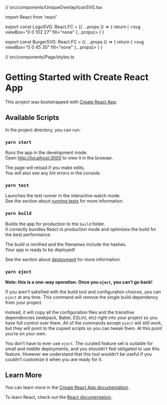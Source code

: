 // src/components/UniqueOverlay/IconSVG.tsx

import React from 'react'

export const LogoSVG: React.FC = ({ ...props }) => {
  return (
    <svg viewBox="0 0 102 27" fill="none" {...props}>
      <path
        d="M5.106 21.782h8.92V26H.023V.828h5.083v20.954zm37.74-6.103c0 3.377-.8 5.999-2.403 7.866-1.59 1.867-3.803 2.8-6.638 2.8-2.824 0-5.043-.921-6.657-2.765-1.613-1.856-2.431-4.45-2.454-7.78v-4.305c0-3.458.8-6.155 2.403-8.091C28.699 1.456 30.923.482 33.77.482c2.8 0 5.008.957 6.622 2.87 1.613 1.902 2.431 4.576 2.454 8.022v4.305zm-5.1-4.219c0-2.27-.322-3.959-.968-5.065-.645-1.107-1.648-1.66-3.008-1.66-1.349 0-2.345.536-2.99 1.608-.646 1.06-.98 2.68-1.004 4.858v4.478c0 2.201.329 3.826.986 4.875.657 1.037 1.671 1.556 3.043 1.556 1.325 0 2.31-.507 2.956-1.521.645-1.026.974-2.61.985-4.755V11.46zM71.77 23.147c-.98 1.06-2.184 1.862-3.613 2.404-1.418.53-2.974.795-4.668.795-2.893 0-5.14-.893-6.742-2.68-1.602-1.798-2.427-4.409-2.473-7.832v-4.53c0-3.469.755-6.137 2.265-8.004C58.06 1.421 60.273.482 63.178.482c2.731 0 4.789.674 6.172 2.023 1.395 1.348 2.201 3.463 2.42 6.345h-4.944c-.138-1.602-.473-2.692-1.003-3.268-.53-.588-1.36-.882-2.49-.882-1.371 0-2.368.502-2.99 1.505-.623 1.002-.946 2.599-.969 4.788v4.565c0 2.293.34 3.965 1.02 5.013.692 1.038 1.822 1.556 3.389 1.556 1.003 0 1.815-.201 2.438-.605l.45-.31v-4.617h-3.562v-3.838h8.661v10.39zm29.477-7.468c0 3.377-.801 5.999-2.403 7.866-1.59 1.867-3.803 2.8-6.639 2.8-2.823 0-5.042-.921-6.656-2.765-1.613-1.856-2.432-4.45-2.455-7.78v-4.305c0-3.458.801-6.155 2.403-8.091C87.1 1.456 89.324.482 92.171.482c2.8 0 5.008.957 6.621 2.87 1.614 1.902 2.432 4.576 2.455 8.022v4.305zm-5.1-4.219c0-2.27-.323-3.959-.968-5.065-.645-1.107-1.648-1.66-3.008-1.66-1.349 0-2.346.536-2.991 1.608-.646 1.06-.98 2.68-1.003 4.858v4.478c0 2.201.329 3.826.986 4.875.657 1.037 1.67 1.556 3.042 1.556 1.326 0 2.311-.507 2.957-1.521.645-1.026.974-2.61.985-4.755V11.46z"
        fill="#000"
      />
    </svg>
  )
}

export const BurgerSVG: React.FC = ({ ...props }) => {
  return (
    <svg viewBox="0 0 45 30" fill="none" {...props}>
      <path fill="#000" d="M0 0h45v5H0zM0 25h45v5H0zM0 13h45v5H0z" />
    </svg>
  )
}

// src/components/Page/styles.ts



# Getting Started with Create React App

This project was bootstrapped with [Create React App](https://github.com/facebook/create-react-app).

## Available Scripts

In the project directory, you can run:

### `yarn start`

Runs the app in the development mode.\
Open [http://localhost:3000](http://localhost:3000) to view it in the browser.

The page will reload if you make edits.\
You will also see any lint errors in the console.

### `yarn test`

Launches the test runner in the interactive watch mode.\
See the section about [running tests](https://facebook.github.io/create-react-app/docs/running-tests) for more information.

### `yarn build`

Builds the app for production to the `build` folder.\
It correctly bundles React in production mode and optimizes the build for the best performance.

The build is minified and the filenames include the hashes.\
Your app is ready to be deployed!

See the section about [deployment](https://facebook.github.io/create-react-app/docs/deployment) for more information.

### `yarn eject`

**Note: this is a one-way operation. Once you `eject`, you can’t go back!**

If you aren’t satisfied with the build tool and configuration choices, you can `eject` at any time. This command will remove the single build dependency from your project.

Instead, it will copy all the configuration files and the transitive dependencies (webpack, Babel, ESLint, etc) right into your project so you have full control over them. All of the commands except `eject` will still work, but they will point to the copied scripts so you can tweak them. At this point you’re on your own.

You don’t have to ever use `eject`. The curated feature set is suitable for small and middle deployments, and you shouldn’t feel obligated to use this feature. However we understand that this tool wouldn’t be useful if you couldn’t customize it when you are ready for it.

## Learn More

You can learn more in the [Create React App documentation](https://facebook.github.io/create-react-app/docs/getting-started).

To learn React, check out the [React documentation](https://reactjs.org/).
